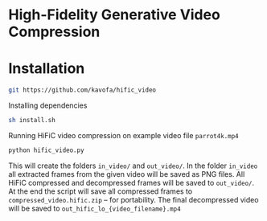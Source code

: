 # High-Fidelity Generative Video Compression
# Installation
```bash
git https://github.com/kavofa/hific_video
```
Installing dependencies
```bash
sh install.sh
```
Running HiFiC video compression on example video file ```parrot4k.mp4```
```bash
python hific_video.py
```
This will create the folders  ```in_video/``` and  ```out_video/```. In the folder ```in_video``` all extracted frames from the given video will be saved as PNG files.
All HiFiC compressed and decompressed frames will be saved to ```out_video/```. At the end the script will save all compressed frames to ```compressed_video.hific.zip``` – for portability. The final decompressed video will be saved to ```out_hific_lo_{video_filename}.mp4```
